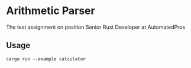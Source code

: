 # Arithmetic Parser

The test assignment on position Senior Rust Developer at AutomatedPros

## Usage

```
cargo run --example calculator
```
